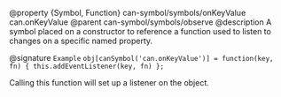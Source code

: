 @property {Symbol, Function} can-symbol/symbols/onKeyValue can.onKeyValue
@parent can-symbol/symbols/observe
@description A symbol placed on a constructor to reference a function used to listen to changes on a specific named property.

@signature `Example` `obj[canSymbol('can.onKeyValue')] = function(key, fn) { this.addEventListener(key, fn) };`

Calling this function will set up a listener on the object.
